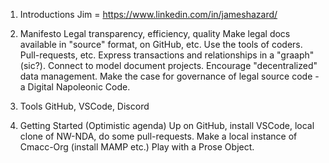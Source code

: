 1. Introductions
    Jim = https://www.linkedin.com/in/jameshazard/


2. Manifesto
    Legal transparency, efficiency, quality
    Make legal docs available in "source" format, on GitHub, etc.
    Use the tools of coders. Pull-requests, etc.
    Express transactions and relationships in a "graaph"(sic?).
    Connect to model document projects.
    Encourage "decentralized" data management.
    Make the case for governance of legal source code - a Digital Napoleonic Code.  


3. Tools
    GitHub, VSCode, Discord

4. Getting Started
    (Optimistic agenda)
    Up on GitHub, install VSCode, local clone of NW-NDA, do some pull-requests.
    Make a local instance of Cmacc-Org (install MAMP etc.)
    Play with a Prose Object.

